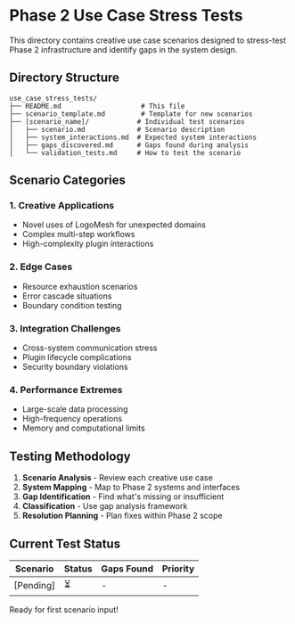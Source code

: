 
# Phase 2 Use Case Stress Tests

This directory contains creative use case scenarios designed to stress-test Phase 2 infrastructure and identify gaps in the system design.

## Directory Structure

```
use_case_stress_tests/
├── README.md                    # This file
├── scenario_template.md         # Template for new scenarios
├── [scenario_name]/            # Individual test scenarios
│   ├── scenario.md             # Scenario description
│   ├── system_interactions.md  # Expected system interactions
│   ├── gaps_discovered.md      # Gaps found during analysis
│   └── validation_tests.md     # How to test the scenario
```

## Scenario Categories

### 1. Creative Applications
- Novel uses of LogoMesh for unexpected domains
- Complex multi-step workflows
- High-complexity plugin interactions

### 2. Edge Cases
- Resource exhaustion scenarios
- Error cascade situations
- Boundary condition testing

### 3. Integration Challenges
- Cross-system communication stress
- Plugin lifecycle complications
- Security boundary violations

### 4. Performance Extremes
- Large-scale data processing
- High-frequency operations
- Memory and computational limits

## Testing Methodology

1. **Scenario Analysis** - Review each creative use case
2. **System Mapping** - Map to Phase 2 systems and interfaces
3. **Gap Identification** - Find what's missing or insufficient
4. **Classification** - Use gap analysis framework
5. **Resolution Planning** - Plan fixes within Phase 2 scope

## Current Test Status

| Scenario | Status | Gaps Found | Priority |
|----------|--------|------------|----------|
| [Pending] | ⏳ | - | - |

Ready for first scenario input!
